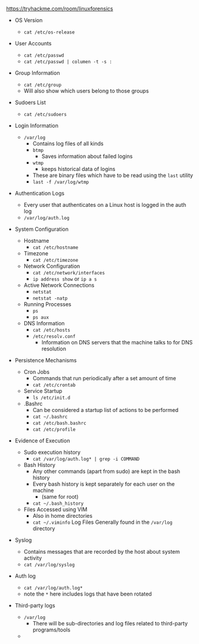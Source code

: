 https://tryhackme.com/room/linuxforensics

- OS Version
	- `cat /etc/os-release`
- User Accounts
	- `cat /etc/passwd`
	- `cat /etc/passwd | columen -t -s :`
- Group Information
	- `cat /etc/group`
	- Will also show which users belong to those groups
- Sudoers List
	- `cat /etc/sudoers`
- Login Information
	- `/var/log`
		- Contains log files of all kinds
		- `btmp`
			- Saves information about failed logins
		- `wtmp`
			- keeps historical data of logins
		- These are binary files which have to be read using the `last` utility
		- `last -f /var/log/wtmp`
- Authentication Logs
	- Every user that authenticates on a Linux host is logged in the auth log
	- `/var/log/auth.log`

- System Configuration
	- Hostname
		- `cat /etc/hostname`
	- Timezone
		- `cat /etc/timezone`
	- Network Configuration
		- `cat /etc/network/interfaces`
		- `ip address show` or `ip a s`
	- Active Network Connections
		- `netstat`
		- `netstat -natp`
	- Running Processes
		- `ps`
		- `ps aux`
	- DNS Information
		- `cat /etc/hosts`
		- `/etc/resolv.conf`
			- Information on DNS servers that the machine talks to for DNS resolution

- Persistence Mechanisms
	- Cron Jobs
		- Commands that run periodically after a set amount of time
		- `cat /etc/crontab`
	- Service Startup
		- `ls /etc/init.d`
	- .Bashrc
		- Can be considered a startup list of actions to be performed
		- `cat ~/.bashrc`
		- `cat /etc/bash.bashrc`
		- `cat /etc/profile`

- Evidence of Execution
	- Sudo execution history
		- `cat /var/log/auth.log* | grep -i COMMAND`
	- Bash History
		- Any other commands (apart from sudo) are kept in the bash history
		- Every bash history is kept separately for each user on the machine
			- (same for root)
		- `cat ~/.bash_history`
	- Files Accessed using VIM
		- Also in home directories
		- `cat ~/.viminfo`
Log Files
	Generally found in the `/var/log` directory
- Syslog
	- Contains messages that are recorded by the host about system activity
	- `cat /var/log/syslog`
- Auth log
	- `cat /var/log/auth.log*`
	- note the `*` here includes logs that have been rotated
- Third-party logs
	- `/var/log`
		- There will be sub-directories and log files related to third-party programs/tools
	- 